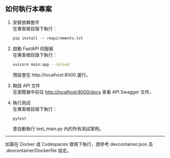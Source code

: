 ## 如何執行本專案

1. 安裝依賴套件  
   在專案根目錄下執行：
   ```sh
   pip install -r requirements.txt
   ```

2. 啟動 FastAPI 伺服器  
   在專案根目錄下執行：
   ```sh
   uvicorn main:app --reload
   ```
   預設會在 http://localhost:8000 運行。

3. 開啟 API 文件  
   在瀏覽器中前往 [http://localhost:8000/docs](http://localhost:8000/docs) 查看 API Swagger 文件。

4. 執行測試  
   在專案根目錄下執行：
   ```sh
   pytest
   ```
   會自動執行 test_main.py 內的所有測試案例。

---

如需在 Docker 或 Codespaces 環境下執行，請參考 devcontainer.json 及 .devcontainer/Dockerfile 設定。
